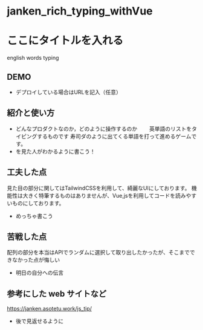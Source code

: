 # janken_rich_typing_withVue

# ここにタイトルを入れる
english words typing
## DEMO

  - デプロイしている場合はURLを記入（任意）

## 紹介と使い方

  - どんなプロダクトなのか，どのように操作するのか
　　英単語のリストをタイピングするものです
   寿司ダのように出てくる単語を打って進めるゲームです。
  - を見た人がわかるように書こう！
  
## 工夫した点
  見た目の部分に関してはTailwindCSSを利用して、綺麗なUIにしております。
  機能性は大きく特筆するものはありませんが、Vue,jsを利用してコードを読みやすいものにしております。
  
  - めっちゃ書こう

## 苦戦した点
  配列の部分を本当はAPIでランダムに選択して取り出したかったが、そこまでできなかった点が悔しい
  
  - 明日の自分への伝言

## 参考にした web サイトなど
  https://janken.asotetu.work/js_tip/
  - 後で見返せるように
